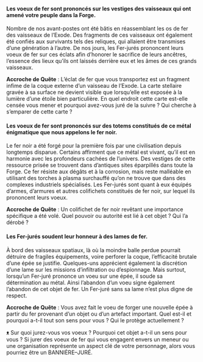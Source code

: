 #### Les voeux de fer sont prononcés sur les vestiges des vaisseaux qui ont amené votre peuple dans la Forge.
Nombre de nos avant-postes ont été bâtis en réassemblant les os de fer des vaisseaux de l’Exode. Des fragments de ces vaisseaux ont également été confiés aux survivants tels des reliques, qui allaient être transmises d’une génération à l’autre. De nos jours, les Fer-jurés prononcent leurs voeux de fer sur ces éclats afin d’honorer le sacrifice de leurs ancêtres, l’essence des lieux qu’ils ont laissés derrière eux et les âmes de ces grands vaisseaux.

**Accroche de Quête** : L’éclat de fer que vous transportez est un fragment infime de la coque externe d’un vaisseau de l’Exode. La carte stellaire gravée à sa surface ne devient visible que lorsqu’elle est exposée à la lumière d’une étoile bien particulière. En quel endroit cette carte est-elle censée vous mener et pourquoi avez-vous juré de la suivre ? Qui cherche à s’emparer de cette carte ?

#### Les voeux de fer sont prononcés sur des totems constitués de ce métal énigmatique que nous appelons le fer noir.
Le fer noir a été forgé pour la première fois par une civilisation depuis longtemps disparue. Certains affirment que ce métal est vivant, qu’il est en harmonie avec les profondeurs cachées de l’univers. Des vestiges de cette ressource prisée se trouvent dans d’antiques sites éparpillés dans toute la Forge. Ce fer résiste aux dégâts et à la corrosion, mais reste malléable en utilisant des torches à plasma surchauffé qu’on ne trouve que dans des complexes industriels spécialisés. Les Fer-jurés sont quant à eux équipés d’armes, d’armures et autres colifichets constitués de fer noir, sur lequel ils prononcent leurs voeux.

**Accroche de Quête** : Un colifichet de fer noir revêtant une importance spécifique a été volé. Quel pouvoir ou autorité est lié à cet objet ? Qui l’a dérobé ?

#### Les Fer-jurés soudent leur honneur à des lames de fer.
À bord des vaisseaux spatiaux, là où la moindre balle perdue pourrait détruire de fragiles équipements, voire perforer la coque, l’efficacité brutale d’une épée se justifie. Quelques-uns apprécient également la discrétion d’une lame sur les missions d’infiltration ou d’espionnage. Mais surtout, lorsqu’un Fer-juré prononce un voeu sur une épée, il soude sa détermination au métal. Ainsi l’abandon d’un voeu signe également l’abandon de cet objet de fer. Un Fer-juré sans sa lame n’est plus digne de respect.

**Accroche de Quête** : Vous avez fait le voeu de forger une nouvelle épée à partir du fer provenant d’un objet ou d’un artefact important. Quel est-il et pourquoi a-t-il tout son sens pour vous ? Qui le protège actuellement ?

ᴥ Sur quoi jurez-vous vos voeux ? Pourquoi cet objet a-t-il un sens pour vous ? Si jurer des voeux de fer qui vous engagent envers un meneur ou une organisation représente un aspect clé de votre personnage, alors vous pourriez être un BANNIÈRE–JURÉ.